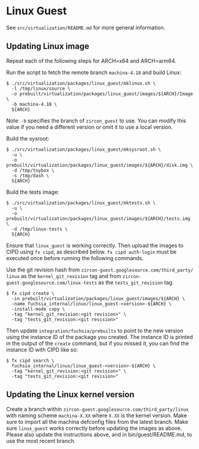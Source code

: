 # Linux Guest

See `src/virtualization/README.md` for more general information.

## Updating Linux image

Repeat each of the following steps for ARCH=x64 and ARCH=arm64.

Run the script to fetch the remote branch `machina-4.18` and build Linux:
```
$ ./src/virtualization/packages/linux_guest/mklinux.sh \
  -l /tmp/linux/source \
  -o prebuilt/virtualization/packages/linux_guest/images/${ARCH}/Image \
  -b machina-4.18 \
  ${ARCH}
```

Note: `-b` specifies the branch of `zircon_guest` to use. You can modify
this value if you need a different version or omit it to use a local
version.

Build the sysroot:
```
$ ./src/virtualization/packages/linux_guest/mksysroot.sh \
  -u \
  -o prebuilt/virtualization/packages/linux_guest/images/${ARCH}/disk.img \
  -d /tmp/toybox \
  -s /tmp/dash \
  S{ARCH}
```

Build the tests image:
```
$ ./src/virtualization/packages/linux_guest/mktests.sh \
  -u \
  -o prebuilt/virtualization/packages/linux_guest/images/${ARCH}/tests.img \
  -d /tmp/linux-tests \
  S{ARCH}
```

Ensure that `linux_guest` is working correctly. Then upload the images
to CIPD using `fx cipd`, as described below. `fx cipd auth-login` must
be executed once before running the following commands.

Use the git revision hash from
`zircon-guest.googlesource.com/third_party/ linux` as the
`kernel_git_revision` tag and from
`zircon-guest.googlesource.com/linux-tests` as the `tests_git_revision`
tag.

```
$ fx cipd create \
  -in prebuilt/virtualization/packages/linux_guest/images/${ARCH} \
  -name fuchsia_internal/linux/linux_guest-<version>-${ARCH} \
  -install-mode copy \
  -tag "kernel_git_revision:<git revision>" \
  -tag "tests_git_revision:<git revision>"
```

Then update `integration/fuchsia/prebuilts` to point to the new version using
the instance ID of the package you created. The instance ID is printed in the
output of the `create` command, but if you missed it, you can find the instance
ID with CIPD like so:

```
$ fx cipd search \
  fuchsia_internal/linux/linux_guest-<version>-${ARCH} \
  -tag "kernel_git_revision:<git revision>" \
  -tag "tests_git_revision:<git revision>"
```

## Updating the Linux kernel version

Create a branch within `zircon-guest.googlesource.com/third_party/linux` with
naming scheme `machina-X.XX` where `X.XX` is the kernel version. Make sure to
import all the machina defconfig files from the latest branch. Make sure
`linux_guest` works correctly before updating the images as above. Please also
update the instructions above, and in bin/guest/README.md, to use the most
recent branch.
